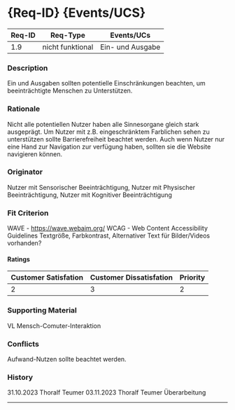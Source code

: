# {Req-ID} {Events/UCS}

| Req-ID | Req-Type         | Events/UCs       |
|--------|------------------|------------------|
| 1.9    |nicht funktional  |Ein- und Ausgabe  |

### Description
Ein und Ausgaben sollten potentielle Einschränkungen beachten, um beeinträchtigte Menschen zu Unterstützen.

### Rationale
Nicht alle potentiellen Nutzer haben alle Sinnesorgane gleich stark ausgeprägt. Um Nutzer mit z.B. eingeschränktem Farblichen sehen zu unterstützen sollte Barrierefreiheit beachtet werden. Auch wenn Nutzer nur eine Hand zur Navigation zur verfügung haben, sollten sie die Website navigieren können.

### Originator
Nutzer mit Sensorischer Beeinträchtigung, Nutzer mit Physischer Beeinträchtigung, Nutzer mit Kognitiver Beeinträchtigung

### Fit Criterion
WAVE - https://wave.webaim.org/
WCAG - Web Content Accessibility Guidelines
Textgröße, Farbkontrast, Alternativer Text für Bilder/Videos vorhanden?


#### Ratings
| Customer Satisfation | Customer Dissatisfation | Priority |
|----------------------|-------------------------|----------|
| 2                    | 3                       | 2        |

### Supporting Material
VL Mensch-Comuter-Interaktion

### Conflicts
Aufwand-Nutzen sollte beachtet werden.

### History
31.10.2023 Thoralf Teumer
03.11.2023 Thoralf Teumer Überarbeitung

---

